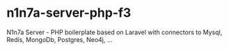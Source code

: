 # n1n7a-server-php-f3
N1n7a Server - PHP boilerplate based on Laravel with connectors to Mysql, Redis, MongoDb, Postgres, Neo4j, ...
